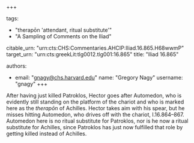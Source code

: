 +++

tags:
- "therapōn &#39;attendant, ritual substitute&#39;"
- "A Sampling of Comments on the Iliad"

citable_urn: "urn:cts:CHS:Commentaries.AHCIP:Iliad.16.865.H68wwmP"
target_urn: "urn:cts:greekLit:tlg0012.tlg001:16.865"
title: "Iliad 16.865"

authors:
- email: "gnagy@chs.harvard.edu"
  name: "Gregory Nagy"
  username: "gnagy"
+++

<p>After having just killed Patroklos, Hector goes after Automedon, who is evidently still standing on the platform of the chariot and who is marked here as the <em>therapōn</em> of Achilles. Hector takes aim with his spear, but he misses hitting Automedon, who drives off with the chariot, I.16.864–867. Automedon here is no ritual substitute for Patroklos, nor is he now a ritual substitute for Achilles, since Patroklos has just now fulfilled that role by getting killed instead of Achilles.  </p>
